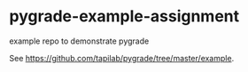 # pygrade-example-assignment
example repo to demonstrate pygrade

See <https://github.com/tapilab/pygrade/tree/master/example>.


